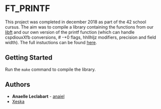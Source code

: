 # FT_PRINTF

This project was completed in december 2018 as part of the 42 school cursus. The aim was to compile a library containing the functions from our [libft](https://github.com/anaiel/libft) and our own version of the printf function (which can handle cspdiouxXfb conversions, # -+0 flags, hhllhljz modifiers, precision and field width). The full instuctions can be found [here](https://github.com/fpetras/42-subjects/blob/master/ft_printf.en.pdf).

## Getting Started

Run the `make` command to compile the library.

## Authors

* **Anaelle Leclabart** - [anaiel](https://github.com/anaiel)
* [Xeska](https://github.com/Xeska)

